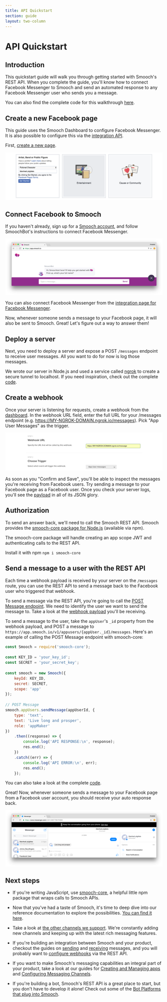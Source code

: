 ```yaml
---
title: API Quickstart
section: guide
layout: two-column
---
```


# API Quickstart

## Introduction

This quickstart guide will walk you through getting started with Smooch's REST API. When you complete the guide, you'll know how to connect Facebook Messenger to Smooch and send an automated response to any Facebook Messenger user who sends you a message.

You can also find the complete code for this walkthrough [here](https://github.com/smooch/smooch-api-quickstart-example).

## Create a new Facebook page

This guide uses the Smooch Dashboard to configure Facebook Messenger. It is also possible to configure this via the [integration API](https://docs.smooch.io/rest/#managed-accounts).

First, [create a new page](https://www.facebook.com/pages/create/).

![Create a new Facebook page for a fictional character](/images/create_facebook_page.png)

## Connect Facebook to Smooch

If you haven't already, sign up for a [Smooch account](https://app.smooch.io/), and follow SmoochBot's instructions to connect Facebook Messenger.

![SmoochBot](/images/smoochbot.png)

 You can also connect Facebook Messenger from the [integration page for Facebook Messenger](https://app.smooch.io/integrations/messenger).

Now, whenever someone sends a message to your Facebook page, it will also be sent to Smooch. Great! Let's figure out a way to answer them!

## Deploy a server

Next, you need to deploy a server and expose a POST `/messages` endpoint to receive user messages. All you want to do for now is log those messages.

We wrote our server in Node.js and used a service called [ngrok](https://ngrok.com/) to create a secure tunnel to localhost. If you need inspiration, check out the complete [code](https://github.com/smooch/smooch-api-quickstart-example).

## Create a webhook

Once your server is listening for requests, create a webhook from the [dashboard](https://app.smooch.io/integrations/webhook). In the webhook URL field, enter the full URL for your /messages endpoint (e.g. https://MY-NGROK-DOMAIN.ngrok.io/messages). Pick "App User Messages" as the trigger.

![Create a webhook](/images/create_webhook.png)

As soon as you "Confirm and Save", you'll be able to inspect the messages you're receiving from Facebook users. Try sending a message to your Facebook page as a Facebook user. Once you check your server logs, you'll see the [payload](https://docs.smooch.io/rest/#webhooks-payload) in all of its JSON glory.

## Authorization

To send an answer back, we'll need to call the Smooch REST API. Smooch provides the [smooch-core package for Node.js](https://www.npmjs.com/package/smooch-core) (available via npm).

The smooch-core package will handle creating an app scope JWT and authenticating calls to the REST API.

Install it with npm `npm i smooch-core`

## Send a message to a user with the REST API

Each time a webhook payload is received by your server on the `/messages` route, you can use the REST API to send a message back to the Facebook user who triggered that webhook.

To send a message via the REST API, you're going to call the [POST Message endpoint](https://docs.smooch.io/rest/#post-message). We need to identify the user we want to send the message to. Take a look at the [webhook payload](https://docs.smooch.io/rest/#webhooks-payload) you'll be receiving.

To send a message to the user, take the `appUser`'s `_id` property from the webhook payload, and POST a message to `https://app.smooch.io/v1/appusers/{appUser._id}/messages`. Here's an example of calling the POST Message endpoint with smooch-core:

```javascript
const Smooch = require('smooch-core');

const KEY_ID = 'your_key_id';
const SECRET = 'your_secret_key';

const smooch = new Smooch({
    keyId: KEY_ID,
    secret: SECRET,
    scope: 'app'
});

// POST Message
smooch.appUsers.sendMessage(appUserId, {
    type: 'text',
    text: 'Live long and prosper',
    role: 'appMaker'
})
    .then((response) => {
        console.log('API RESPONSE:\n', response);
        res.end();
    })
    .catch((err) => {
        console.log('API ERROR:\n', err);
        res.end();
    });
```

You can also take a look at the complete [code](https://github.com/smooch/smooch-api-quickstart-example).

Great! Now, whenever someone sends a message to your Facebook page from a Facebook user account, you should receive your auto response back.

![Facebook Messenger 🎉](/images/facebook_conversation.png)

## Next steps

- If you're writing JavaScript, use [smooch-core](https://www.npmjs.com/package/smooch-core), a helpful little npm package that wraps calls to Smooch APIs.

- Now that you've had a taste of Smooch, it's time to deep dive into our reference documentation to explore the possibilities. [You can find it here](https://docs.smooch.io/rest/).

- Take a look at [the other channels we support](https://app.smooch.io/integrations/categories/customer-channels). We're constantly adding new channels and keeping up with the latest rich messaging features.

- If you're building an integration between Smooch and your product, checkout the guides on [sending](/guide/sending-messages/) and [receiving](/guide/receiving-messages/) messages, and you will probably want to [configure webhooks](https://docs.smooch.io/rest/#create-webhook) via the REST API.

- If you want to make Smooch's messaging capabilities an integral part of your product, take a look at our guides for [Creating and Managing apps](/guide/creating-and-managing-apps/) and
[Configuring Messaging Channels](/guide/configuring-messaging-channels/).

- If you're building a bot, Smooch's REST API is a great place to start, but you don't have to develop it alone! Check out some of the [Bot Platforms that plug into Smooch](https://app.smooch.io/integrations/categories/bot-platform).
